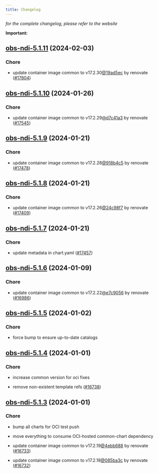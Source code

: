 ```yaml
---
title: Changelog
---
```



*for the complete changelog, please refer to the website*

**Important:**



## [obs-ndi-5.1.11](https://github.com/truecharts/charts/compare/obs-ndi-5.1.10...obs-ndi-5.1.11) (2024-02-03)

### Chore



- update container image common to v17.2.30[@19ad5ec](https://github.com/19ad5ec) by renovate ([#17804](https://github.com/truecharts/charts/issues/17804))


## [obs-ndi-5.1.10](https://github.com/truecharts/charts/compare/obs-ndi-5.1.9...obs-ndi-5.1.10) (2024-01-26)

### Chore



- update container image common to v17.2.29[@d7c41a3](https://github.com/d7c41a3) by renovate ([#17545](https://github.com/truecharts/charts/issues/17545))


## [obs-ndi-5.1.9](https://github.com/truecharts/charts/compare/obs-ndi-5.1.8...obs-ndi-5.1.9) (2024-01-21)

### Chore



- update container image common to v17.2.28[@918b4c5](https://github.com/918b4c5) by renovate ([#17478](https://github.com/truecharts/charts/issues/17478))


## [obs-ndi-5.1.8](https://github.com/truecharts/charts/compare/obs-ndi-5.1.7...obs-ndi-5.1.8) (2024-01-21)

### Chore



- update container image common to v17.2.26[@24c98f7](https://github.com/24c98f7) by renovate ([#17409](https://github.com/truecharts/charts/issues/17409))


## [obs-ndi-5.1.7](https://github.com/truecharts/charts/compare/obs-ndi-5.1.6...obs-ndi-5.1.7) (2024-01-21)

### Chore



- update metadata in chart.yaml ([#17457](https://github.com/truecharts/charts/issues/17457))




## [obs-ndi-5.1.6](https://github.com/truecharts/charts/compare/obs-ndi-5.1.5...obs-ndi-5.1.6) (2024-01-09)

### Chore



- update container image common to v17.2.22[@e7c9056](https://github.com/e7c9056) by renovate ([#16986](https://github.com/truecharts/charts/issues/16986))


## [obs-ndi-5.1.5](https://github.com/truecharts/charts/compare/obs-ndi-5.1.4...obs-ndi-5.1.5) (2024-01-02)

### Chore



- force bump to ensure up-to-date catalogs


## [obs-ndi-5.1.4](https://github.com/truecharts/charts/compare/obs-ndi-5.1.3...obs-ndi-5.1.4) (2024-01-01)

### Chore



- increase common version for oci fixes

- remove non-existent template refs ([#16738](https://github.com/truecharts/charts/issues/16738))


## [obs-ndi-5.1.3](https://github.com/truecharts/charts/compare/obs-ndi-5.1.0...obs-ndi-5.1.3) (2024-01-01)

### Chore



- bump all charts for OCI test push

- move everything to consume OCI-hosted common-chart dependency

- update container image common to v17.2.19[@4ebb688](https://github.com/4ebb688) by renovate ([#16733](https://github.com/truecharts/charts/issues/16733))

- update container image common to v17.2.18[@085ba3c](https://github.com/085ba3c) by renovate ([#16732](https://github.com/truecharts/charts/issues/16732))